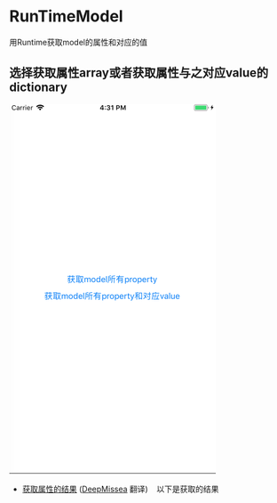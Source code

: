 # RunTimeModel
用Runtime获取model的属性和对应的值
## 选择获取属性array或者获取属性与之对应value的dictionary
![选择获取属性array或者获取属性与之对应value的dictionary](https://github.com/yangguang521/RunTimeModel/blob/master/picture.png)
* [获取属性的结果](https://juejin.im/post/599652ee6fb9a024903a8d59?utm_source=gold-miner&utm_medium=readme&utm_campaign=github) ([DeepMissea](https://github.com/DeepMissea) 翻译)
    以下是获取的结果
